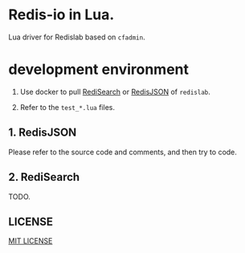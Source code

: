 # Redis-io in Lua.

  Lua driver for Redislab based on `cfadmin`.

# development environment

  1. Use docker to pull [RediSearch](https://oss.redis.com/redisearch/) or [RedisJSON](https://oss.redis.com/redisjson/) of `redislab`.

  2. Refer to the `test_*.lua` files.

## 1. RedisJSON

  Please refer to the source code and comments, and then try to code.

## 2. RediSearch

  TODO.

## LICENSE

  [MIT LICENSE](https://github.com/cfadmin-cn/lua-redis/blob/main/LICENSE)
